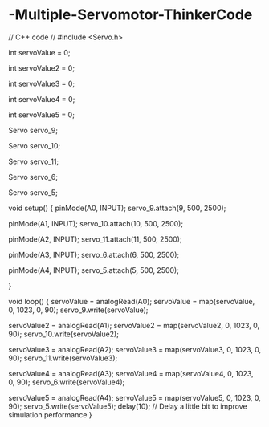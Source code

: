# -Multiple-Servomotor-ThinkerCode
// C++ code
//
#include <Servo.h>

int servoValue = 0;

int servoValue2 = 0;

int servoValue3 = 0;

int servoValue4 = 0;

int servoValue5 = 0;

Servo servo_9;

Servo servo_10;

Servo servo_11;

Servo servo_6;

Servo servo_5;

void setup()
{
  pinMode(A0, INPUT);
  servo_9.attach(9, 500, 2500);

  pinMode(A1, INPUT);
  servo_10.attach(10, 500, 2500);

  pinMode(A2, INPUT);
  servo_11.attach(11, 500, 2500);

  pinMode(A3, INPUT);
  servo_6.attach(6, 500, 2500);

  pinMode(A4, INPUT);
  servo_5.attach(5, 500, 2500);

}

void loop()
{
  servoValue = analogRead(A0);
  servoValue = map(servoValue, 0, 1023, 0, 90);
  servo_9.write(servoValue);

  servoValue2 = analogRead(A1);
  servoValue2 = map(servoValue2, 0, 1023, 0, 90);
  servo_10.write(servoValue2);

  servoValue3 = analogRead(A2);
  servoValue3 = map(servoValue3, 0, 1023, 0, 90);
  servo_11.write(servoValue3);

  servoValue4 = analogRead(A3);
  servoValue4 = map(servoValue4, 0, 1023, 0, 90);
  servo_6.write(servoValue4);

  servoValue5 = analogRead(A4);
  servoValue5 = map(servoValue5, 0, 1023, 0, 90);
  servo_5.write(servoValue5);
  delay(10); // Delay a little bit to improve simulation performance
}
